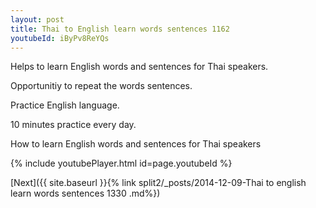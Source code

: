 ```yaml
---
layout: post
title: Thai to English learn words sentences 1162 
youtubeId: iByPv8ReYQs
---
```

 
 
Helps to learn English words and sentences for Thai speakers.

Opportunitiy to repeat the words sentences. 

Practice English language. 
 
10 minutes practice every day. 
 
How to learn English words and sentences for Thai speakers 
 
{% include youtubePlayer.html id=page.youtubeId %}
 
 
[Next]({{ site.baseurl }}{% link  split2/_posts/2014-12-09-Thai to english learn words sentences 1330 .md%})
 
